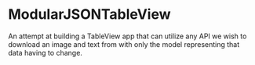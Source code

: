 # ModularJSONTableView

An attempt at building a TableView app that can utilize any API we wish to download an image and text from with only the model representing that data having to change.
